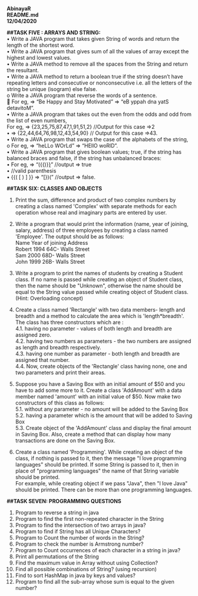 **AbinayaR  
README.md  
12/04/2020**  

**##TASK FIVE : ARRAYS AND STRING:**    
•	Write a JAVA program that takes given String of words and return the length of the shortest word.  
•	Write a JAVA program that gives sum of all the values of array except the highest and lowest values.  
•	Write a JAVA method to remove all the spaces from the String and return the resultant.  
•	Write a JAVA method to return a boolean true if the string doesn’t have repeating letters and consecutive or nonconsecutive i.e. all the letters of the string be unique (isogram) else false.  
o	Write a JAVA program that reverse the words of a sentence.  
	For eg, => “Be Happy and Stay Motivated” => “eB yppah dna yatS detavitoM”.  
•	Write a JAVA program that takes out the even from the odds and odd from the list of even numbers,  
For eg, => {23,25,75,87,47,1,91,51,2} //Output for this case =>2  
•	=> {22,44,64,76,98,12,43,54,90} // Output for this case =>43.  
•	Write a JAVA program that swaps the case of the alphabets of the string,  
o	For eg, => “heLLo WOrLd” => “HEllO woRlD”.  
•	Write a JAVA program that gives boolean values; true, if the string has balanced braces and false, if the string has unbalanced braces:  
•	For eg, => “({{)}[}]()” //output => true  
•	//valid parenthesis  
•	{{( [ ) ] }} => “[})(” //output => false.

   
**##TASK SIX: CLASSES AND OBJECTS**  
1.	Print the sum, difference and product of two complex numbers by creating a class named 'Complex' with separate methods for each operation whose real and imaginary parts are entered by user.  

2.	Write a program that would print the information (name, year of joining, salary, address) of three employees by creating a class named 'Employee'. The output should be as follows:  
Name     Year of joining      Address  
Robert    1994                64C- Walls Street  
Sam        2000               68D- Walls Street  
John       1999               26B- Walls Street  


3.	Write a program to print the names of students by creating a Student class. If no name is passed while creating an object of Student class, then the name should be "Unknown", otherwise the name should be equal to the String value passed while creating object of Student class. (Hint: Overloading concept)  

4.	Create a class named 'Rectangle' with two data members- length and breadth and a method to calculate the area which is 'length*breadth'. The class has three constructors which are :  
4.1.	 having no parameter - values of both length and breadth are assigned zero.  
4.2.	 having two numbers as parameters - the two numbers are assigned as length and breadth respectively.  
4.3.	 having one number as parameter - both length and breadth are assigned that number.  
4.4.	 Now, create objects of the 'Rectangle' class having none, one and two parameters and print their areas.   

5.	Suppose you have a Saving Box with an initial amount of $50 and you have to add some more to it. Create a class 'AddAmount' with a data member named 'amount' with an initial value of $50. Now make two constructors of this class as follows:  
5.1.	without any parameter - no amount will be added to the Saving Box  
5.2.	having a parameter which is the amount that will be added to Saving Box  
5.3.	 Create object of the 'AddAmount' class and display the final amount in Saving Box. Also, create a method that can display how many transactions are done on the Saving Box.  
6.	Create a class named 'Programming'. While creating an object of the class, if nothing is passed to it, then the message "I love programming languages" should be printed. If some String is passed to it, then in place of "programming languages" the name of that String variable should be printed.  
For example, while creating object if we pass "Java", then "I love Java" should be printed. There can be more than one programming languages.  


**##TASK SEVEN: PROGRAMMING QUESTIONS**  
1.	Program to reverse a string in java  
2.	Program to find the first non-repeated character in the String  
3.	Program to find the intersection of two arrays in java?    
4.	Program to find if String has all Unique Characters?  
5.	Program to Count the number of words in the String?  
6.	Program to check the number is Armstrong number?  
7.	Program to Count occurrences of each character in a string in java?  
8.	Print all permutations of the String  
9.	Find the maximum value in Array without using Collection?  
10.	Find all possible combinations of String? (using recursion)  
11.	Find to sort HashMap in java by keys and values?  
12.	Program to find all the sub-array whose sum is equal to the given number?  

